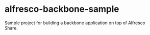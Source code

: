 alfresco-backbone-sample
========================

Sample project for building a backbone application on top of Alfresco Share.
